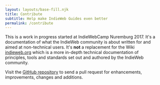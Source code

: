 ```yaml
---
layout: layouts/base-fill.njk
title: Contribute
subtitle: Help make IndieWeb Guides even better
permalink: /contribute
---
```


This is a work in progress started at IndieWebCamp Nuremburg 2017. It's a documentation of what the IndieWeb community is about written for and aimed at non-technical users. It's **not** a replacement for the Wiki [indieweb.org](https://indieweb.org/) which is a more in-depth technical documentation of principles, tools and standards set out and authored by the IndieWeb community.

Visit the [GitHub repository](https://github.com/calumryan/indieweb-guides) to send a pull request for enhancements, improvements, changes and additions.